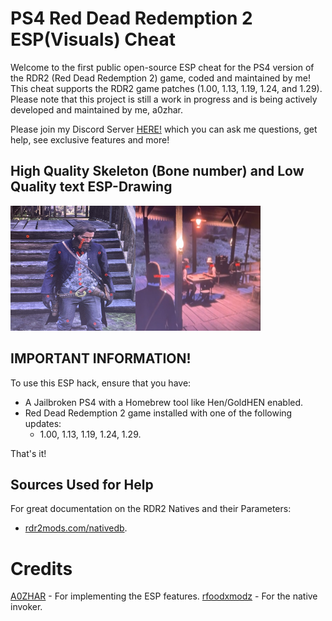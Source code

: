 # PS4 Red Dead Redemption 2 ESP(Visuals) Cheat
Welcome to the first public open-source ESP cheat for the PS4 version of the RDR2 (Red Dead Redemption 2) game, coded and maintained by me! This cheat supports the RDR2 game patches (1.00, 1.13, 1.19, 1.24, and 1.29). Please note that this project is still a work in progress and is being actively developed and maintained by me, a0zhar.<br>

Please join my Discord Server [HERE!](https://discord.gg/sh7gnjrURq) which you can ask me questions, get help, see exclusive features and more!

## High Quality Skeleton (Bone number) and Low Quality text ESP-Drawing
<img src="/img/skeleton_drawing.jpg" width="200" height="200" /><img src="/img/name_drawing.png" width="200" height="200" />


## IMPORTANT INFORMATION!
To use this ESP hack, ensure that you have:
- A Jailbroken PS4 with a Homebrew tool like Hen/GoldHEN enabled.
- Red Dead Redemption 2 game installed with one of the following updates:
  - 1.00, 1.13, 1.19, 1.24, 1.29.

That's it!

## Sources Used for Help
For great documentation on the RDR2 Natives and their Parameters:
- [rdr2mods.com/nativedb](https://www.rdr2mods.com/nativedb/search/).

# Credits
[A0ZHAR](http://github.com/a0zhar) - For implementing the ESP features.
[rfoodxmodz](http://github.com/rfoodxmodz) - For the native invoker.
